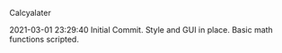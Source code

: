 Calcyalater

2021-03-01 23:29:40
Initial Commit. Style and GUI in place. Basic math functions scripted.